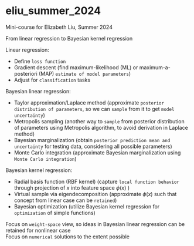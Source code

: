 # eliu_summer_2024
Mini-course for Elizabeth Liu, Summer 2024

From linear regression to Bayesian kernel regression 

Linear regression:
* Define `loss function`
* Gradient descent (find maximum-likelihood (ML) or maximum-a-posteriori (MAP) `estimate of model parameters`)
* Adjust for `classification` tasks

Bayesian linear regression:
* Taylor approximation/Laplace method (approximate `posterior distribution of parameters`, so we can `sample` from it to get `model uncertainty`)
* Metropolis sampling (another way to `sample` from posterior distribution of parameters using Metropolis algorithm, to avoid derivation in Laplace method)
* Bayesian marginalization (obtain `posterior prediction mean and uncertainty` for testing data, considering all possible parameters)
* Monte Carlo integration (approximate Bayesian marginalization using `Monte Carlo integration`)

Bayesian kernel regression:
* Radial basis function (RBF kernel) (capture `local function behavior` through projection of $x$ into feature space $\phi(x)$ )
* Virtual sample via eigendecomposition (approximate $\phi(x)$ such that concept from linear case can be `retained`)
* Bayesian optimization (utilize Bayesian kernel regression for `optimization` of simple functions)

Focus on `weight-space` view, so ideas in Bayesian linear regression can be retained for nonlinear case \
Focus on `numerical` solutions to the extent possible
